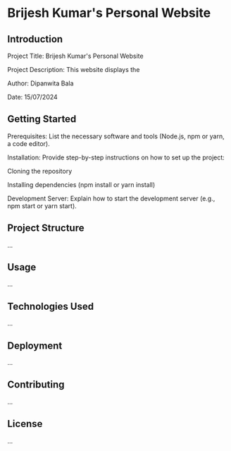 # Brijesh Kumar's Personal Website

## Introduction

Project Title: Brijesh Kumar's Personal Website

Project Description: This website displays the 

Author: Dipanwita Bala

Date: 15/07/2024

## Getting Started

Prerequisites: List the necessary software and tools (Node.js, npm or yarn, a code editor).

Installation: Provide step-by-step instructions on how to set up the project:

Cloning the repository

Installing dependencies (npm install or yarn install)

Development Server: Explain how to start the development server (e.g., npm start or yarn start).

## Project Structure
...

## Usage
...

## Technologies Used
...

## Deployment
...

## Contributing
...

## License
...
